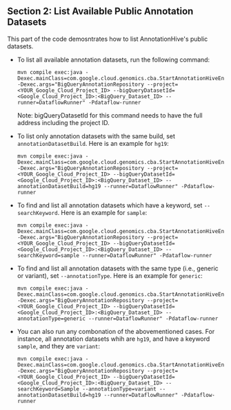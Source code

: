 ## Section 2: List Available Public Annotation Datasets
This part of the code demosntrates how to list AnnotationHive's public datasets.

* To list all available annotation datasets, run the following command:
   ```
   mvn compile exec:java -Dexec.mainClass=com.google.cloud.genomics.cba.StartAnnotationHiveEngine -Dexec.args="BigQueryAnnotationRepository --project=<YOUR_Google_Cloud_Project_ID> --bigQueryDatasetId=<Google_Cloud_Project_ID>:<BigQuery_Dataset_ID> --runner=DataflowRunner" -Pdataflow-runner   
   ```
   Note: bigQueryDatasetId for this command needs to have the full address including the project ID.  

* To list only annotation datasets with the same build, set `annotationDatasetBuild`. Here is an example for `hg19`: 

   ```
   mvn compile exec:java -Dexec.mainClass=com.google.cloud.genomics.cba.StartAnnotationHiveEngine -Dexec.args="BigQueryAnnotationRepository --project=<YOUR_Google_Cloud_Project_ID> --bigQueryDatasetId=<Google_Cloud_Project_ID>:<BigQuery_Dataset_ID> --annotationDatasetBuild=hg19 --runner=DataflowRunner" -Pdataflow-runner
   ```

* To find and list all annotation datasets which have a keyword, set `--searchKeyword`. Here is an example for `sample`:
    ```
   mvn compile exec:java -Dexec.mainClass=com.google.cloud.genomics.cba.StartAnnotationHiveEngine -Dexec.args="BigQueryAnnotationRepository --project=<YOUR_Google_Cloud_Project_ID> --bigQueryDatasetId=<Google_Cloud_Project_ID>:<BigQuery_Dataset_ID> --searchKeyword=sample --runner=DataflowRunner" -Pdataflow-runner
   ```

* To find and list all annotation datasets with the same type (i.e., generic or variant), set `--annotationType`. Here is an example for `generic`:
   ```
   mvn compile exec:java -Dexec.mainClass=com.google.cloud.genomics.cba.StartAnnotationHiveEngine -Dexec.args="BigQueryAnnotationRepository --project=<YOUR_Google_Cloud_Project_ID> --bigQueryDatasetId=<Google_Cloud_Project_ID>:<BigQuery_Dataset_ID> --annotationType=generic --runner=DataflowRunner" -Pdataflow-runner
   ```	

* You can also run any combonation of the abovementioned cases. For instance, all annotation datasets whih are `hg19`, and have a keyword `sample`, and they are `variant`:
   ```
   mvn compile exec:java -Dexec.mainClass=com.google.cloud.genomics.cba.StartAnnotationHiveEngine -Dexec.args="BigQueryAnnotationRepository --project=<YOUR_Google_Cloud_Project_ID> --bigQueryDatasetId=<Google_Cloud_Project_ID>:<BigQuery_Dataset_ID> --searchKeyword=Sample --annotationType=variant --annotationDatasetBuild=hg19 --runner=DataflowRunner" -Pdataflow-runner
   ``` 
 
